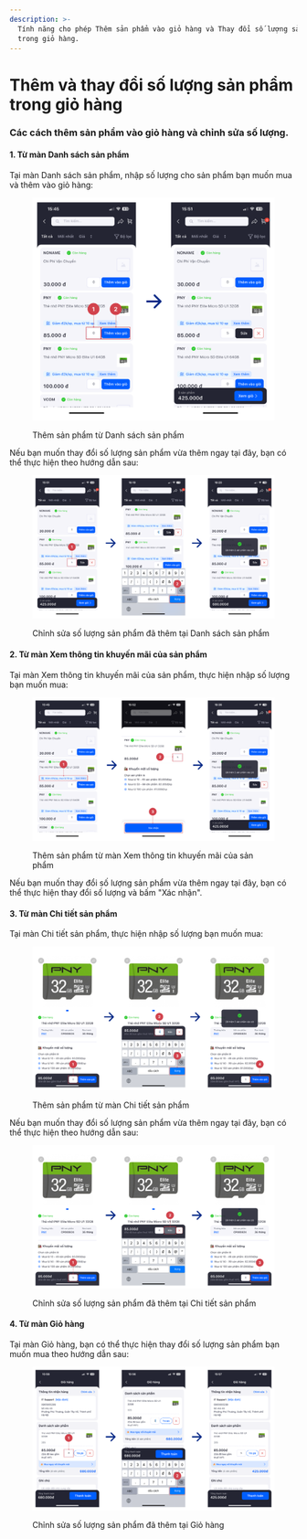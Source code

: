 ```yaml
---
description: >-
  Tính năng cho phép Thêm sản phẩm vào giỏ hàng và Thay đổi số lượng sản phẩm
  trong giỏ hàng.
---
```


# Thêm và thay đổi số lượng sản phẩm trong giỏ hàng

### Các cách thêm sản phẩm vào giỏ hàng và chỉnh sửa số lượng.

#### 1. Từ màn Danh sách sản phẩm

Tại màn Danh sách sản phẩm, nhập số lượng cho sản phẩm bạn muốn mua và thêm vào giỏ hàng:

<figure><img src=".gitbook/assets/image (12).png" alt=""><figcaption><p>Thêm sản phẩm từ Danh sách sản phẩm</p></figcaption></figure>

Nếu bạn muốn thay đổi số lượng sản phẩm vừa thêm ngay tại đây, bạn có thể thực hiện theo hướng dẫn sau:

<figure><img src=".gitbook/assets/image (13).png" alt=""><figcaption><p>Chỉnh sửa số lượng sản phẩm đã thêm tại Danh sách sản phẩm</p></figcaption></figure>

#### 2. Từ màn Xem thông tin khuyến mãi của sản phẩm

Tại màn Xem thông tin khuyến mãi của sản phẩm, thực hiện nhập số lượng bạn muốn mua:

<figure><img src=".gitbook/assets/image (15).png" alt=""><figcaption><p>Thêm sản phẩm từ màn Xem thông tin khuyến mãi của sản phẩm</p></figcaption></figure>

Nếu bạn muốn thay đổi số lượng sản phẩm vừa thêm ngay tại đây, bạn có thể thực hiện thay đổi số lượng và bấm "Xác nhận".

#### 3. Từ màn Chi tiết sản phẩm

Tại màn Chi tiết sản phẩm, thực hiện nhập số lượng bạn muốn mua:

<figure><img src=".gitbook/assets/image (19).png" alt=""><figcaption><p>Thêm sản phẩm từ màn Chi tiết sản phẩm</p></figcaption></figure>

Nếu bạn muốn thay đổi số lượng sản phẩm vừa thêm ngay tại đây, bạn có thể thực hiện theo hướng dẫn sau:

<figure><img src=".gitbook/assets/image (21).png" alt=""><figcaption><p>Chỉnh sửa số lượng sản phẩm đã thêm tại Chi tiết sản phẩm</p></figcaption></figure>

#### 4. Từ màn Giỏ hàng

Tại màn Giỏ hàng, bạn có thể thực hiện thay đổi số lượng sản phẩm bạn muốn mua theo hướng dẫn sau:

<figure><img src=".gitbook/assets/image (22).png" alt=""><figcaption><p>Chỉnh sửa số lượng sản phẩm đã thêm tại Giỏ hàng</p></figcaption></figure>



